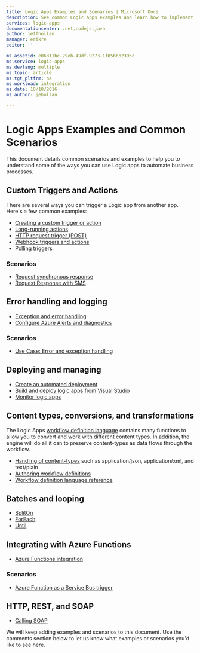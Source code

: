 ```yaml
---
title: Logic Apps Examples and Scenarios | Microsoft Docs
description: See common Logic apps examples and learn how to implement common scenarios
services: logic-apps
documentationcenter: .net,nodejs,java
author: jeffhollan
manager: erikre
editor: ''

ms.assetid: e06311bc-29eb-49df-9273-1f05bbb2395c
ms.service: logic-apps
ms.devlang: multiple
ms.topic: article
ms.tgt_pltfrm: na
ms.workload: integration
ms.date: 10/18/2016
ms.author: jehollan

---
```

# Logic Apps Examples and Common Scenarios
This document details common scenarios and examples to help you to understand some of the ways you can use Logic apps to automate business processes. 

## Custom Triggers and Actions
There are several ways you can trigger a Logic app from another app. Here's a few common examples:

* [Creating a custom trigger or action](../logic-apps/logic-apps-create-api-app.md)
* [Long-running actions](../logic-apps/logic-apps-create-api-app.md)
* [HTTP request trigger (POST)](logic-apps-http-endpoint.md)
* [Webhook triggers and actions](../logic-apps/logic-apps-create-api-app.md)
* [Polling triggers](../logic-apps/logic-apps-create-api-app.md)

### Scenarios
* [Request synchronous response](logic-apps-http-endpoint.md)
* [Request Response with SMS](https://channel9.msdn.com/Blogs/Windows-Azure/Azure-Logic-Apps-Walkthrough-Webhook-Functions-and-an-SMS-Bot)

## Error handling and logging
* [Exception and error handling](logic-apps-exception-handling.md)
* [Configure Azure Alerts and diagnostics](logic-apps-monitor-your-logic-apps.md)

### Scenarios
* [Use Case: Error and exception handling](logic-apps-scenario-error-and-exception-handling.md)

## Deploying and managing
* [Create an automated deployment](../logic-apps/logic-apps-create-deploy-template.md)
* [Build and deploy logic apps from Visual Studio](app-service-logic-deploy-from-vs.md)
* [Monitor logic apps](logic-apps-monitor-your-logic-apps.md)

## Content types, conversions, and transformations
The Logic Apps [workflow definition language](http://aka.ms/logicappsdocs) contains many functions to allow you to convert and work with different content types. In addition, the engine will do all it can to preserve content-types as data flows through the workflow.

* [Handling of content-types](../logic-apps/logic-apps-content-type.md) such as application/json, application/xml, and text/plain
* [Authoring workflow definitions](../logic-apps/logic-apps-author-definitions.md)
* [Workflow definition language reference](http://aka.ms/logicappsdocs)

## Batches and looping
* [SplitOn](logic-apps-loops-and-scopes.md)
* [ForEach](logic-apps-loops-and-scopes.md)
* [Until](logic-apps-loops-and-scopes.md)

## Integrating with Azure Functions
* [Azure Functions integration](../logic-apps/logic-apps-azure-functions.md)

### Scenarios
* [Azure Function as a Service Bus trigger](logic-apps-scenario-function-sb-trigger.md)

## HTTP, REST, and SOAP
* [Calling SOAP](https://blogs.msdn.microsoft.com/logicapps/2016/04/07/using-soap-services-with-logic-apps/)

We will keep adding examples and scenarios to this document. Use the comments section below to let us know what examples or scenarios you'd like to see here.


